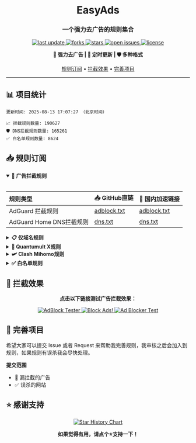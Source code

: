 <div align="center">
<h1 align="center">EasyAds</h1>
<h3 align="center">一个强力去广告的规则集合</h3>

<p align="center">
  <a href="https://github.com/045200/EasyAds">
    <img src="https://img.shields.io/github/last-commit/045200/EasyAds?style=flat-square&color=blue" alt="last update" />
  </a>
  <a href="https://github.com/045200/EasyAds">
    <img src="https://img.shields.io/github/forks/045200/EasyAds?style=flat-square&color=brightgreen" alt="forks" />
  </a>
  <a href="https://github.com/045200/EasyAds">
    <img src="https://img.shields.io/github/stars/045200/EasyAds?style=flat-square&color=yellow" alt="stars" />
  </a>
  <a href="https://github.com/045200/EasyAds/issues/">
    <img src="https://img.shields.io/github/issues/045200/EasyAds?style=flat-square&color=red" alt="open issues" />
  </a>
  <a href="https://github.com/045200/EasyAds">
    <img src="https://img.shields.io/github/license/045200/EasyAds?style=flat-square&color=9cf" alt="license" />
  </a>
</p>

<p align="center">
  <b>🚫 强力去广告 | 🔄 定时更新 | 🛡️ 多种格式</b>
</p>

<p align="center">
  <a href="#-规则订阅">规则订阅</a> •
  <a href="#-拦截效果">拦截效果</a> •
  <a href="#-完善项目">完善项目</a>
</p>

---

</div>

## 📊 项目统计

```
更新时间: 2025-08-13 17:07:27 （北京时间）

📈 拦截规则数量: 190627
🛡️ DNS拦截规则数量: 165261
✅ 白名单规则数量: 8624
```

## 📥 规则订阅

<details open>
<summary><b>🚫 广告拦截规则</b></summary>
<br>

| 规则类型 | 📥 GitHub直链 | 🚀 国内加速链接 |
| :---- | :---- | :---- |
| AdGuard 拦截规则 | [adblock.txt](https://raw.githubusercontent.com/045200/EasyAds/master/data/rules/adblock.txt) | [adblock.txt](https://ghfast.top/raw.githubusercontent.com/045200/EasyAds/master/data/rules/adblock.txt) |
| AdGuard Home DNS拦截规则 | [dns.txt](https://raw.githubusercontent.com/045200/EasyAds/master/data/rules/dns.txt) | [dns.txt](https://ghfast.top/raw.githubusercontent.com/045200/EasyAds/master/data/rules/dns.txt) |

</details>

<details>
<summary><b>📋 仅域名规则</b></summary>
<br>

| 规则类型 | 📥 GitHub直链 | 🚀 国内加速链接 |
| :---- | :---- | :---- |
| 黑名单域名列表 | [ad-domain.txt](https://raw.githubusercontent.com/045200/EasyAds/master/data/rules/ad-domain.txt) | [ad-domain.txt](https://ghfast.top/raw.githubusercontent.com/045200/EasyAds/master/data/rules/ad-domain.txt) |

</details>

<details>
<summary><b>📱 Quantumult X规则</b></summary>
<br>

| 规则类型 | 📥 GitHub直链 | 🚀 国内加速链接 |
| :---- | :---- | :---- |
| Quantumult X规则 | [qx.list](https://raw.githubusercontent.com/045200/EasyAds/master/data/rules/qx.list) | [qx.list](https://ghfast.top/raw.githubusercontent.com/045200/EasyAds/master/data/rules/qx.list) |

</details>

<details>
<summary><b>🛩️ Clash Mihomo规则</b></summary>
<br>

| 规则类型 | 📥 GitHub直链 | 🚀 国内加速链接 |
| :---- | :---- | :---- |
| Clash Mihomo规则 | [mihomo.mrs](https://raw.githubusercontent.com/045200/EasyAds/master/data/rules/mihomo.mrs) | [mihomo.mrs](https://ghfast.top/raw.githubusercontent.com/045200/EasyAds/master/data/rules/mihomo.mrs) |

</details>

<details>
<summary><b>✅ 白名单规则</b></summary>
<br>

| 规则类型 | 📥 GitHub直链 | 🚀 国内加速链接 |
| :---- | :---- | :---- |
| 白名单规则 | [allow.txt](https://raw.githubusercontent.com/045200/EasyAds/master/data/rules/allow.txt) | [allow.txt](https://ghfast.top/raw.githubusercontent.com/045200/EasyAds/master/data/rules/allow.txt) |
</details>

## 🚫 拦截效果

<div align="center">
  <p><b>点击以下链接测试广告拦截效果：</b></p>
  
  <a href="https://adblock-tester.com">
    <img src="https://img.shields.io/badge/AdBlock%20Tester-测试链接-blue?style=for-the-badge" alt="AdBlock Tester"/>
  </a>
  
  <a href="https://blockads.fivefilters.org/">
    <img src="https://img.shields.io/badge/Block%20Ads!-测试链接-green?style=for-the-badge" alt="Block Ads!"/>
  </a>
  
  <a href="https://adblock.turtlecute.org/">
    <img src="https://img.shields.io/badge/Ad%20Blocker%20Test-测试链接-orange?style=for-the-badge" alt="Ad Blocker Test"/>
  </a>
</div>

## 💬 完善项目

希望大家可以提交 Issue 或者 Request 来帮助我完善规则，我审核之后会加入到规则，如果规则有误杀我会尽快处理。

**提交范围**

- 🚫 漏拦截的广告
- ✅ 误杀的网站

## ⭐ 感谢支持

<p align='center'>
  <a href="https://github.com/045200/EasyAds/stargazers">
    <img src="https://api.star-history.com/svg?repos=045200/EasyAds&type=Date" alt="Star History Chart">
  </a>
</p>

<div align="center">
  <b>如果觉得有用，请点个⭐支持一下！</b>
</div>
